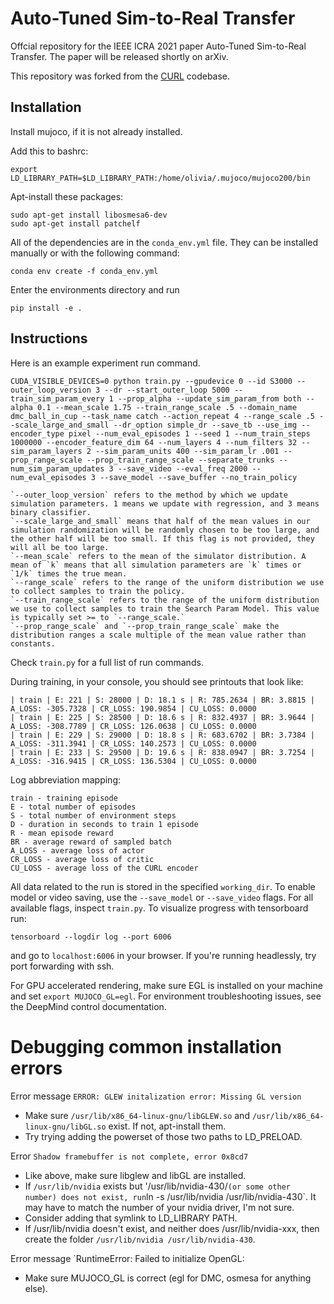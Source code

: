 # Auto-Tuned Sim-to-Real Transfer

Offcial repository for the IEEE ICRA 2021 paper Auto-Tuned Sim-to-Real Transfer. The paper will be released shortly on arXiv.

This repository was forked from the [CURL](https://mishalaskin.github.io/curl/) codebase.

## Installation 

Install mujoco, if it is not already installed.

Add this to bashrc:
```
export LD_LIBRARY_PATH=$LD_LIBRARY_PATH:/home/olivia/.mujoco/mujoco200/bin
```
Apt-install these packages:
```
sudo apt-get install libosmesa6-dev
sudo apt-get install patchelf
```

All of the dependencies are in the `conda_env.yml` file. They can be installed manually or with the following command:

```
conda env create -f conda_env.yml
```

Enter the environments directory and run
```
pip install -e .
```


## Instructions
Here is an example experiment run command. 
```
CUDA_VISIBLE_DEVICES=0 python train.py --gpudevice 0 --id S3000 --outer_loop_version 3 --dr --start_outer_loop 5000 --train_sim_param_every 1 --prop_alpha --update_sim_param_from both --alpha 0.1 --mean_scale 1.75 --train_range_scale .5 --domain_name dmc_ball_in_cup --task_name catch --action_repeat 4 --range_scale .5 --scale_large_and_small --dr_option simple_dr --save_tb --use_img --encoder_type pixel --num_eval_episodes 1 --seed 1 --num_train_steps 1000000 --encoder_feature_dim 64 --num_layers 4 --num_filters 32 --sim_param_layers 2 --sim_param_units 400 --sim_param_lr .001 --prop_range_scale --prop_train_range_scale --separate_trunks --num_sim_param_updates 3 --save_video --eval_freq 2000 --num_eval_episodes 3 --save_model --save_buffer --no_train_policy
```
```
`--outer_loop_version` refers to the method by which we update simulation parameters. 1 means we update with regression, and 3 means binary classifier.
`--scale_large_and_small` means that half of the mean values in our simulation randomization will be randomly chosen to be too large, and the other half will be too small. If this flag is not provided, they will all be too large.
`--mean_scale` refers to the mean of the simulator distribution. A mean of `k` means that all simulation parameters are `k` times or `1/k` times the true mean.
`--range_scale` refers to the range of the uniform distribution we use to collect samples to train the policy.
`--train_range_scale` refers to the range of the uniform distribution we use to collect samples to train the Search Param Model. This value is typically set >= to `--range_scale.`
`--prop_range_scale` and `--prop_train_range_scale` make the distribution ranges a scale multiple of the mean value rather than constants.
```

Check `train.py` for a full list of run commands.

During training, in your console, you should see printouts that look like:

```
| train | E: 221 | S: 28000 | D: 18.1 s | R: 785.2634 | BR: 3.8815 | A_LOSS: -305.7328 | CR_LOSS: 190.9854 | CU_LOSS: 0.0000
| train | E: 225 | S: 28500 | D: 18.6 s | R: 832.4937 | BR: 3.9644 | A_LOSS: -308.7789 | CR_LOSS: 126.0638 | CU_LOSS: 0.0000
| train | E: 229 | S: 29000 | D: 18.8 s | R: 683.6702 | BR: 3.7384 | A_LOSS: -311.3941 | CR_LOSS: 140.2573 | CU_LOSS: 0.0000
| train | E: 233 | S: 29500 | D: 19.6 s | R: 838.0947 | BR: 3.7254 | A_LOSS: -316.9415 | CR_LOSS: 136.5304 | CU_LOSS: 0.0000
```

Log abbreviation mapping:

```
train - training episode
E - total number of episodes 
S - total number of environment steps
D - duration in seconds to train 1 episode
R - mean episode reward
BR - average reward of sampled batch
A_LOSS - average loss of actor
CR_LOSS - average loss of critic
CU_LOSS - average loss of the CURL encoder
```

All data related to the run is stored in the specified `working_dir`. To enable model or video saving, use the `--save_model` or `--save_video` flags. For all available flags, inspect `train.py`. To visualize progress with tensorboard run:

```
tensorboard --logdir log --port 6006
```

and go to `localhost:6006` in your browser. If you're running headlessly, try port forwarding with ssh. 

For GPU accelerated rendering, make sure EGL is installed on your machine and set `export MUJOCO_GL=egl`. For environment troubleshooting issues, see the DeepMind control documentation.


# Debugging common installation errors
Error message `ERROR: GLEW initalization error: Missing GL version`
- Make sure `/usr/lib/x86_64-linux-gnu/libGLEW.so` and `/usr/lib/x86_64-linux-gnu/libGL.so` exist.  If not, apt-install them.
- Try trying adding the powerset of those two paths to LD_PRELOAD.

Error `Shadow framebuffer is not complete, error 0x8cd7`
- Like above, make sure libglew and libGL are installed.
- If `/usr/lib/nvidia` exists but '/usr/lib/nvidia-430/` (or some other number) does not exist, run `ln -s /usr/lib/nvidia /usr/lib/nvidia-430`.  It may have to match the number of your nvidia driver, I'm not sure.
- Consider adding that symlink to LD_LIBRARY PATH.
- If /usr/lib/nvidia doesn't exist, and neither does /usr/lib/nvidia-xxx, then create the folder `/usr/lib/nvidia /usr/lib/nvidia-430`.

Error message `RuntimeError: Failed to initialize OpenGL: 
- Make sure MUJOCO_GL is correct (egl for DMC, osmesa for anything else).
